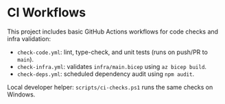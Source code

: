CI Workflows
============

This project includes basic GitHub Actions workflows for code checks and infra validation:

- `check-code.yml`: lint, type-check, and unit tests (runs on push/PR to `main`).
- `check-infra.yml`: validates `infra/main.bicep` using `az bicep build`.
- `check-deps.yml`: scheduled dependency audit using `npm audit`.

Local developer helper: `scripts/ci-checks.ps1` runs the same checks on Windows.
